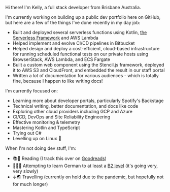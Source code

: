 <!--
**kaije/kaije** is a ✨ _special_ ✨ repository because its `README.md` (this file) appears on your GitHub profile.
-->

Hi there! I'm Kelly, a full stack developer from Brisbane Australia.

I'm currently working on building up a public dev portfolio here on GitHub, but here are a few of the things I've done recently in my day job:

- Built and deployed several serverless functions using Kotlin, [the Serverless Framework](https://www.serverless.com/) and AWS Lambda
- Helped implement and evolve CI/CD pipelines in Bitbucket
- Helped design and deploy a cost-efficient, cloud-based infrastructure for running scheduled functional tests on our private hosts using BrowserStack, AWS Lambda, and ECS Fargate
- Built a custom web component using the Stencil.js framework, deployed it to AWS S3 and CloudFront, and embedded the result in our staff portal
- Written a _lot_ of documentation for various audiences - which is totally fine, because I happen to like writing docs!

I'm currently focused on:

- Learning more about developer portals, particularly Spotify's Backstage
- Technical writing, better documentation, and docs like code
- Exploring other cloud providers including GCP and Azure
- CI/CD, DevOps and Site Reliability Engineering
- Effective monitoring & telemetry
- Mastering Kotlin and TypeScript
- Trying out C#
- Levelling up on Linux 🐧

When I'm not doing dev stuff, I'm:

- 📚👀 Reading (I track this over on [Goodreads](https://www.goodreads.com/review/list/5689474?shelf=read))
- 💬:de: Attempting to learn German to at least a [B2 level](https://www.goethe.de/en/spr/kup/kon/stu.html) (it's going very, very slowly)
- ✈️🌏 Travelling (currently on hold due to the pandemic, but hopefully not for much longer)
